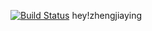 [![Build Status](https://travis-ci.org/MicZcj/HelloWorld.svg?branch=master)](https://travis-ci.org/MicZcj/HelloWorld)
hey!zhengjiaying
